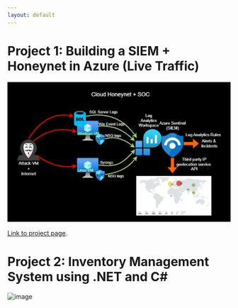 ```yaml
---
layout: default
---
```


# Project 1: Building a SIEM + Honeynet in Azure (Live Traffic)

![Honeynet](Honeynet.png)

[Link to project page](https://github.com/MarkRasmus/SIEM-Honeynet-in-Azure).

# Project 2: Inventory Management System using .NET and C#

<img width="430" alt="image" src="https://github.com/user-attachments/assets/f9bdb59d-5dce-4882-98eb-3da00fcd2909" />

